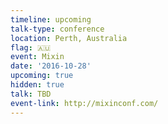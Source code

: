 ```yaml
---
timeline: upcoming
talk-type: conference
location: Perth, Australia
flag: 🇦🇺
event: Mixin
date: '2016-10-28'
upcoming: true
hidden: true
talk: TBD
event-link: http://mixinconf.com/
---
```


